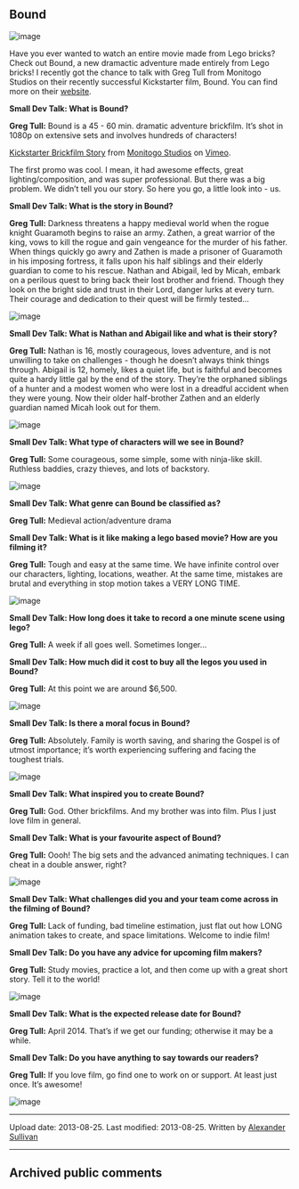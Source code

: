 ## Bound

![image](src\articleArchive\authorAlexanderSullivan\2013-08-25_Bound\image1.webp)

Have you ever wanted to watch an entire movie made from Lego bricks? Check out Bound, a new dramactic adventure made entirely from Lego bricks! I recently got the chance to talk with Greg Tull from Monitogo Studios on their recently successful Kickstarter film, Bound. You can find more on their [website](http://www.monitogostudios.com/bound/).

**Small Dev Talk: What is Bound?** 

**Greg Tull:** Bound is a 45 - 60 min. dramatic adventure brickfilm. It’s shot in 1080p on extensive sets and involves hundreds of characters!

[Kickstarter Brickfilm Story](https://vimeo.com/72108669?cjevent=3f76c888837311e980e8006e0a240613) from [Monitogo Studios](https://vimeo.com/user19706774?cjevent=3fa1de62837311e981aa006a0a240611) on [Vimeo](https://vimeo.com/?cjevent=3ff04073837311e9801100700a240612).

The first promo was cool. I mean, it had awesome effects, great lighting/composition, and was super professional. But there was a big problem. We didn’t tell you our story. So here you go, a little look into - us.

**Small Dev Talk: What is the story in Bound?**

**Greg Tull:** Darkness threatens a happy medieval world when the rogue knight Guaramoth begins to raise an army. Zathen, a great warrior of the king, vows to kill the rogue and gain vengeance for the murder of his father. When things quickly go awry and Zathen is made a prisoner of Guaramoth in his imposing fortress, it falls upon his half siblings and their elderly guardian to come to his rescue. Nathan and Abigail, led by Micah, embark on a perilous quest to bring back their lost brother and friend. Though they look on the bright side and trust in their Lord, danger lurks at every turn. Their courage and dedication to their quest will be firmly tested…

![image](src\articleArchive\authorAlexanderSullivan\2013-08-25_Bound\image2.jpg)

**Small Dev Talk: What is Nathan and Abigail like and what is their story?** 

**Greg Tull:** Nathan is 16, mostly courageous, loves adventure, and is not unwilling to take on challenges - though he doesn’t always think things through. Abigail is 12, homely, likes a quiet life, but is faithful and becomes quite a hardy little gal by the end of the story. They’re the orphaned siblings of a hunter and a modest women who were lost in a dreadful accident when they were young. Now their older half-brother Zathen and an elderly guardian named Micah look out for them.

![image](src\articleArchive\authorAlexanderSullivan\2013-08-25_Bound\image3.jpg)

**Small Dev Talk: What type of characters will we see in Bound?**

**Greg Tull:** Some courageous, some simple, some with ninja-like skill. Ruthless baddies, crazy thieves, and lots of backstory.

![image](src\articleArchive\authorAlexanderSullivan\2013-08-25_Bound\image4.jpg)

**Small Dev Talk: What genre can Bound be classified as?** 

**Greg Tull:** Medieval action/adventure drama

**Small Dev Talk: What is it like making a lego based movie? How are you filming it?**

**Greg Tull:** Tough and easy at the same time. We have infinite control over our characters, lighting, locations, weather. At the same time, mistakes are brutal and everything in stop motion takes a VERY LONG TIME.

![image](src\articleArchive\authorAlexanderSullivan\2013-08-25_Bound\image5.jpg)

**Small Dev Talk: How long does it take to record a one minute scene using lego?** 

**Greg Tull:** A week if all goes well. Sometimes longer…

**Small Dev Talk: How much did it cost to buy all the legos you used in Bound?**

**Greg Tull:** At this point we are around $6,500.

![image](src\articleArchive\authorAlexanderSullivan\2013-08-25_Bound\image6.jpg)

**Small Dev Talk: Is there a moral focus in Bound?** 

**Greg Tull:** Absolutely. Family is worth saving, and sharing the Gospel is of utmost importance; it’s worth experiencing suffering and facing the toughest trials.

![image](src\articleArchive\authorAlexanderSullivan\2013-08-25_Bound\image7.jpg)

**Small Dev Talk: What inspired you to create Bound?**

**Greg Tull:** God. Other brickfilms. And my brother was into film. Plus I just love film in general.

**Small Dev Talk: What is your favourite aspect of Bound?** 

**Greg Tull:** Oooh! The big sets and the advanced animating techniques. I can cheat in a double answer, right?

![image](src\articleArchive\authorAlexanderSullivan\2013-08-25_Bound\image8.jpg)

**Small Dev Talk: What challenges did you and your team come across in the filming of Bound?**

**Greg Tull:** Lack of funding, bad timeline estimation, just flat out how LONG animation takes to create, and space limitations. Welcome to indie film!

**Small Dev Talk: Do you have any advice for upcoming film makers?** 

**Greg Tull:** Study movies, practice a lot, and then come up with a great short story. Tell it to the world!

![image](src\articleArchive\authorAlexanderSullivan\2013-08-25_Bound\image9.jpg)

**Small Dev Talk: What is the expected release date for Bound?**

**Greg Tull:** April 2014. That’s if we get our funding; otherwise it may be a while.

**Small Dev Talk: Do you have anything to say towards our readers?**

**Greg Tull:** If you love film, go find one to work on or support. At least just once. It’s awesome!

![image](src\articleArchive\authorAlexanderSullivan\2013-08-25_Bound\image10.jpg)

----
Upload date: 2013-08-25. Last modified: 2013-08-25. Written by [Alexander Sullivan](https://twitter.com/AlexJSully)

-----
## Archived public comments